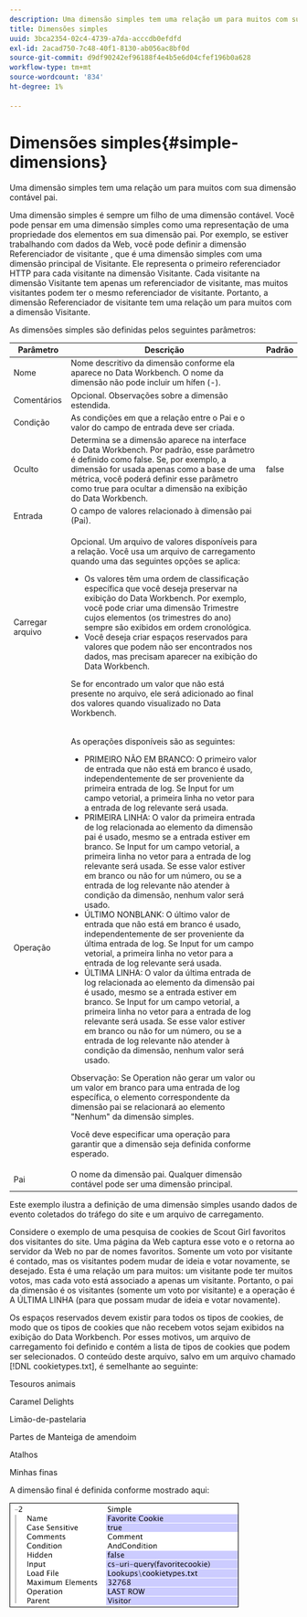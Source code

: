 ```yaml
---
description: Uma dimensão simples tem uma relação um para muitos com sua dimensão contável pai.
title: Dimensões simples
uuid: 3bca2354-02c4-4739-a7da-acccdb0efdfd
exl-id: 2acad750-7c48-40f1-8130-ab056ac8bf0d
source-git-commit: d9df90242ef96188f4e4b5e6d04cfef196b0a628
workflow-type: tm+mt
source-wordcount: '834'
ht-degree: 1%

---
```


# Dimensões simples{#simple-dimensions}

Uma dimensão simples tem uma relação um para muitos com sua dimensão contável pai.

Uma dimensão simples é sempre um filho de uma dimensão contável. Você pode pensar em uma dimensão simples como uma representação de uma propriedade dos elementos em sua dimensão pai. Por exemplo, se estiver trabalhando com dados da Web, você pode definir a dimensão Referenciador de visitante , que é uma dimensão simples com uma dimensão principal de Visitante. Ele representa o primeiro referenciador HTTP para cada visitante na dimensão Visitante. Cada visitante na dimensão Visitante tem apenas um referenciador de visitante, mas muitos visitantes podem ter o mesmo referenciador de visitante. Portanto, a dimensão Referenciador de visitante tem uma relação um para muitos com a dimensão Visitante.

As dimensões simples são definidas pelos seguintes parâmetros:

<table id="table_E6F729DFA226459DBFC1776CE8CB81F8"> 
 <thead> 
  <tr> 
   <th colname="col1" class="entry"> Parâmetro </th> 
   <th colname="col2" class="entry"> Descrição </th> 
   <th colname="col3" class="entry"> Padrão </th> 
  </tr> 
 </thead>
 <tbody> 
  <tr> 
   <td colname="col1"> Nome </td> 
   <td colname="col2"> Nome descritivo da dimensão conforme ela aparece no Data Workbench. O nome da dimensão não pode incluir um hífen (-). </td> 
   <td colname="col3"> </td> 
  </tr> 
  <tr> 
   <td colname="col1"> Comentários </td> 
   <td colname="col2"> Opcional. Observações sobre a dimensão estendida. </td> 
   <td colname="col3"> </td> 
  </tr> 
  <tr> 
   <td colname="col1"> Condição </td> 
   <td colname="col2"> As condições em que a relação entre o Pai e o valor do campo de entrada deve ser criada. </td> 
   <td colname="col3"> </td> 
  </tr> 
  <tr> 
   <td colname="col1"> Oculto </td> 
   <td colname="col2"> Determina se a dimensão aparece na interface do Data Workbench. Por padrão, esse parâmetro é definido como false. Se, por exemplo, a dimensão for usada apenas como a base de uma métrica, você poderá definir esse parâmetro como true para ocultar a dimensão na exibição do Data Workbench. </td> 
   <td colname="col3"> false </td> 
  </tr> 
  <tr> 
   <td colname="col1"> Entrada </td> 
   <td colname="col2"> O campo de valores relacionado à dimensão pai (Pai). </td> 
   <td colname="col3"> </td> 
  </tr> 
  <tr> 
   <td colname="col1"> Carregar arquivo </td> 
   <td colname="col2"> <p>Opcional. Um arquivo de valores disponíveis para a relação. Você usa um arquivo de carregamento quando uma das seguintes opções se aplica: </p> <p> 
     <ul id="ul_056C4A8E46AA479397DC63173C035D5C"> 
      <li id="li_C26EB5A4AB3C4BEB8EB3A217A5A2377E"> Os valores têm uma ordem de classificação específica que você deseja preservar na exibição do Data Workbench. Por exemplo, você pode criar uma dimensão Trimestre cujos elementos (os trimestres do ano) sempre são exibidos em ordem cronológica. </li> 
      <li id="li_5D4DF56BC6124D038A7260131B1F3DB3"> Você deseja criar espaços reservados para valores que podem não ser encontrados nos dados, mas precisam aparecer na exibição do Data Workbench. </li> 
     </ul> </p> <p> Se for encontrado um valor que não está presente no arquivo, ele será adicionado ao final dos valores quando visualizado no Data Workbench. </p> </td> 
   <td colname="col3"> </td> 
  </tr> 
  <tr> 
   <td colname="col1"> Operação </td> 
   <td colname="col2"> <p>As operações disponíveis são as seguintes: </p> <p> 
     <ul id="ul_88AE4279413C42609D8B53EC64B5E913"> 
      <li id="li_DD9623D006844BC28B2AAA8E12AA04E1"> PRIMEIRO NÃO EM BRANCO: O primeiro valor de entrada que não está em branco é usado, independentemente de ser proveniente da primeira entrada de log. Se Input for um campo vetorial, a primeira linha no vetor para a entrada de log relevante será usada. </li> 
      <li id="li_0FBE7F0B7B9744D994ECEDAA08F0045C"> PRIMEIRA LINHA: O valor da primeira entrada de log relacionada ao elemento da dimensão pai é usado, mesmo se a entrada estiver em branco. Se Input for um campo vetorial, a primeira linha no vetor para a entrada de log relevante será usada. Se esse valor estiver em branco ou não for um número, ou se a entrada de log relevante não atender à condição da dimensão, nenhum valor será usado. </li> 
      <li id="li_C17190BC699D4A099DC5326C07D1044D"> ÚLTIMO NONBLANK: O último valor de entrada que não está em branco é usado, independentemente de ser proveniente da última entrada de log. Se Input for um campo vetorial, a primeira linha no vetor para a entrada de log relevante será usada. </li> 
      <li id="li_00BAE86F12004C098F6A455908DB7062"> ÚLTIMA LINHA: O valor da última entrada de log relacionada ao elemento da dimensão pai é usado, mesmo se a entrada estiver em branco. Se Input for um campo vetorial, a primeira linha no vetor para a entrada de log relevante será usada. Se esse valor estiver em branco ou não for um número, ou se a entrada de log relevante não atender à condição da dimensão, nenhum valor será usado. </li> 
     </ul> </p> <p> <p>Observação:  Se Operation não gerar um valor ou um valor em branco para uma entrada de log específica, o elemento correspondente da dimensão pai se relacionará ao elemento "Nenhum" da dimensão simples. </p> </p> <p> Você deve especificar uma operação para garantir que a dimensão seja definida conforme esperado. </p> </td> 
   <td colname="col3"> </td> 
  </tr> 
  <tr> 
   <td colname="col1"> Pai </td> 
   <td colname="col2"> O nome da dimensão pai. Qualquer dimensão contável pode ser uma dimensão principal. </td> 
   <td colname="col3"> </td> 
  </tr> 
 </tbody> 
</table>

Este exemplo ilustra a definição de uma dimensão simples usando dados de evento coletados do tráfego do site e um arquivo de carregamento.

Considere o exemplo de uma pesquisa de cookies de Scout Girl favoritos dos visitantes do site. Uma página da Web captura esse voto e o retorna ao servidor da Web no par de nomes favoritos. Somente um voto por visitante é contado, mas os visitantes podem mudar de ideia e votar novamente, se desejado. Esta é uma relação um para muitos: um visitante pode ter muitos votos, mas cada voto está associado a apenas um visitante. Portanto, o pai da dimensão é os visitantes (somente um voto por visitante) e a operação é A ÚLTIMA LINHA (para que possam mudar de ideia e votar novamente).

Os espaços reservados devem existir para todos os tipos de cookies, de modo que os tipos de cookies que não recebem votos sejam exibidos na exibição do Data Workbench. Por esses motivos, um arquivo de carregamento foi definido e contém a lista de tipos de cookies que podem ser selecionados. O conteúdo deste arquivo, salvo em um arquivo chamado [!DNL cookietypes.txt], é semelhante ao seguinte:

Tesouros animais

Caramel Delights

Limão-de-pastelaria

Partes de Manteiga de amendoim

Atalhos

Minhas finas

A dimensão final é definida conforme mostrado aqui:

![](assets/cfg_Transformation_Dim_Simple.png)
